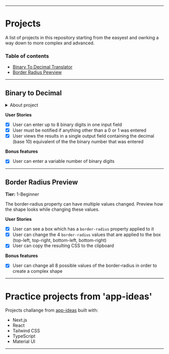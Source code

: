 
---

# Projects

A list of projects in this repository starting from the easyest and owrking a way down to more complex and advanced.

### Table of contents

- [Binary To Decimal Translator](#Binary-To-Decimal)
- [Border Radius Pewview](#Border-Radius-Preview)

---

## Binary to Decimal

<details>
<summary>About project</summary>

**Tier:** 1-Beginner

Binary is the number system all digital computers are based on.
Therefore it's important for developers to understand binary, or base 2,
mathematics. The purpose of Bin2Dec is to provide practice and
understanding of how binary calculations.

Bin2Dec allows the user to enter strings of up to 8 binary digits, 0's
and 1's, in any sequence and then displays its decimal equivalent.

This challenge requires that the developer implementing it follow these
constraints:

- Arrays may not be used contain the binary digits entered by the user
- Determining the decimal equivalent of a particular binary digit in the
  sequence must be calculated using a single mathematical function, for
  example the natural logarithm. It's up to you to figure out which function
  to use.
</details>

**User Stories**
- [x] User can enter up to 8 binary digits in one input field
- [x] User must be notified if anything other than a 0 or 1 was entered
- [x] User views the results in a single output field containing the decimal (base 10) equivalent of the the binary number that was entered

**Bonus features**
- [x] User can enter a variable number of binary digits

---

## Border Radius Preview

**Tier:** 1-Beginner

The border-radius property can have multiple values changed. Preview how the shape looks while changing these values.

**User Stories**

-   [x] User can see a box which has a `border-radius` property applied to it
-   [x] User can change the 4 `border-radius` values that are applied to the box (top-left, top-right, bottom-left, bottom-right)
-   [x] User can copy the resulting CSS to the clipboard

**Bonus features**

-   [x] User can change all 8 possible values of the border-radius in order to create a complex shape

---

# Practice projects from 'app-ideas'

Projects challange from [app-ideas](https://github.com/florinpop17/app-ideas) built with:
 - Next.js
 - React
 - Tailwind CSS
 - TypeScript
 - Material UI

---